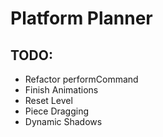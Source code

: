 # Platform Planner

## TODO:

- Refactor performCommand
- Finish Animations
- Reset Level
- Piece Dragging
- Dynamic Shadows
